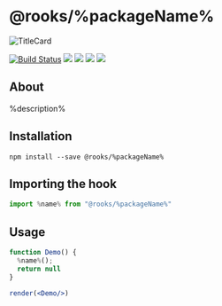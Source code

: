 # @rooks/%packageName%

![TitleCard](https://raw.githubusercontent.com/imbhargav5/rooks/v4-compat/packages/%directoryName%/title-card.svg)

[![Build Status](https://travis-ci.org/imbhargav5/rooks.svg?branch=master)](https://travis-ci.org/imbhargav5/rooks) ![](https://img.shields.io/npm/v/@rooks/%packageName%/latest.svg) ![](https://img.shields.io/npm/l/@rooks/%packageName%.svg) ![](https://img.shields.io/bundlephobia/min/@rooks/%packageName%.svg) ![](https://img.shields.io/david/imbhargav5/rooks.svg?path=packages%2F%directoryName%)



## About
%description%


[//]: # (Main)

## Installation

```
npm install --save @rooks/%packageName%
```

## Importing the hook

```javascript
import %name% from "@rooks/%packageName%"
```

## Usage

```jsx
function Demo() {
  %name%();
  return null
}

render(<Demo/>)
```
